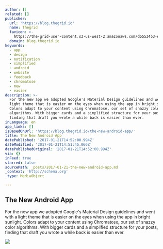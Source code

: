 ```yaml
---
author: []
related: []
publisher:
  url: 'https://blog.thegrid.io'
  name: Thegrid
  favicon: >-
    https://the-grid-user-content.s3-us-west-2.amazonaws.com/d55534b3-d050-4829-803d-f52975ed9be2.png
  domain: blog.thegrid.io
keywords:
  - app
  - design
  - notification
  - simplified
  - android
  - website
  - feedback
  - chromatose
  - new
  - easier
description: >-
  For the new app we adopted Google's Material Design guidelines and went with a
  light theme that is easier on the eyes when using the app in bright sunlight.
  Colors adapt to your content using Chromatose, our set of snazzy color
  algorithms. With bigger cards and a simplified structure for your posts,
  finding that draft you wrote a while back is easier than ever.
inLanguage: en
app_links: []
isBasedOnUrl: 'https://blog.thegrid.io/the-new-android-app/'
title: The New Android App
datePublished: '2017-01-21T14:52:00.994Z'
dateModified: '2017-01-21T14:51:45.066Z'
datePublishedOriginal: '2017-01-21T14:52:00.994Z'
via: {}
inFeed: true
starred: false
sourcePath: _posts/2017-01-21-the-new-android-app.md
_context: 'http://schema.org'
_type: MediaObject

---
```

<article style=""><h1>The New Android App</h1><p>For the new app we adopted Google's Material Design guidelines and went with a light theme that is easier on the eyes when using the app in bright sunlight. Colors adapt to your content using Chromatose, our set of snazzy color algorithms. With bigger cards and a simplified structure for your posts, finding that draft you wrote a while back is easier than ever.</p><img src="https://the-grid-user-content.s3-us-west-2.amazonaws.com/ce319143-a953-4894-9afb-089d6249e022.jpg" /></article>